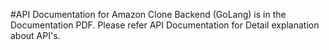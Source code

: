 #API Documentation for Amazon Clone Backend (GoLang) is in the Documentation PDF.
Please refer API Documentation for Detail explanation about API's.
